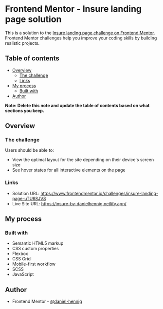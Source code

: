 # Frontend Mentor - Insure landing page solution

This is a solution to the [Insure landing page challenge on Frontend Mentor](https://www.frontendmentor.io/challenges/insure-landing-page-uTU68JV8). Frontend Mentor challenges help you improve your coding skills by building realistic projects. 

## Table of contents

- [Overview](#overview)
  - [The challenge](#the-challenge)
  - [Links](#links)
- [My process](#my-process)
  - [Built with](#built-with)
- [Author](#author)

**Note: Delete this note and update the table of contents based on what sections you keep.**

## Overview

### The challenge

Users should be able to:

- View the optimal layout for the site depending on their device's screen size
- See hover states for all interactive elements on the page

### Links

- Solution URL: https://www.frontendmentor.io/challenges/insure-landing-page-uTU68JV8
- Live Site URL: https://insure-by-danielhennig.netlify.app/

## My process

### Built with

- Semantic HTML5 markup
- CSS custom properties
- Flexbox
- CSS Grid
- Mobile-first workflow
- SCSS
- JavaScript

## Author

- Frontend Mentor - [@daniel-hennig](https://www.frontendmentor.io/profile/daniel-hennig)
